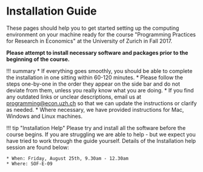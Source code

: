 # Installation Guide

<!-- The Installation Guide for the 2017 edition is not currently available.

Please check back closer to the course start date for a detailed guide on setting up your computational environment for our course

Thanks!

Programming Practices for Research in Economics Team -->

These pages should help you to get started setting up the computing environment on your machine ready for the course "Programming Practices for Research in Economics" at the University of Zurich in Fall 2017.

**Please attempt to install necessary software and packages prior to the beginning of the course.**

!!! summary
    * If everything goes smoothly, you should be able to complete the installation in one sitting within 60-120 minutes.
    * Please follow the steps one-by-one in the order they appear on the side bar and do not deviate from them, unless you really know what you are doing.
    * If you find any outdated links or unclear descriptions, email us at [programming@econ.uzh.ch]() so that we can update the instructions or clarify as needed.
    * Where necessary, we have provided instructions for Mac, Windows and Linux machines.


!!! tip "Installation Help"
    Please try and install all the software before the course begins.
    If you are struggling we are able to help - but we expect you have tried to work through the guide yourself.
    Details of the Installation help session are found below:

    * When: Friday, August 25th, 9.30am - 12.30am
    * Where: SOF-E-09
